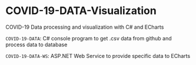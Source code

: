 # COVID-19-DATA-Visualization
COVID-19 Data processing and visualization with C# and ECharts

`COVID-19-DATA`: C# console program to get .csv data from github and process data to database

`COVID-19-DATA-WS`: ASP.NET Web Service to provide specific data to ECharts
